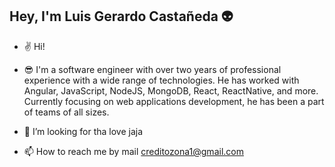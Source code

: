 ## Hey, I'm Luis Gerardo Castañeda 👽


- ✌️  Hi!

- 😎 I'm a software engineer with over two years of professional experience with a wide range of technologies. 
      He has worked with Angular, JavaScript, NodeJS, MongoDB, React, ReactNative, and more. 
      Currently focusing on web applications development, he has been a part of teams of all sizes.
      
- 💞️ I’m looking for tha love jaja

- 📫 How to reach me by mail creditozona1@gmail.com

